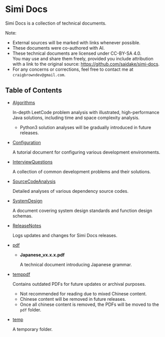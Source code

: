 # Simi Docs
Simi Docs is a collection of technical documents.

Note:
* External sources will be marked with links whenever possible.
* These documents were co-authored with AI.
* These technical documents are licensed under CC-BY-SA 4.0.  
  You may use and share them freely, provided you include attribution with a link to the original source: https://github.com/saidake/simi-docs.
* For any concerns or corrections, feel free to contact me at `craigbrowndev@gmail.com`.

## Table of Contents
- [Algorithms](docs/Algorithms.md)

  In-depth LeetCode problem analysis with illustrated, high-performance Java solutions, including time and space complexity analysis.
    * Python3 solution analyses will be gradually introduced in future releases.
- [Configuration](docs/Configuration.md)

  A tutorial document for configuring various development environments.  
- [InterviewQuestions](docs/InterviewQuestions.md)

  A collection of common development problems and their solutions.
- [SourceCodeAnalysis](docs/SourceCodeAnalysis.md)

  Detailed analyses of various dependency source codes.
- [SystemDesign](docs/SystemDesign.md)

  A document covering system design standards and function design schemas.
- [ReleaseNotes](docs/ReleaseNotes.md)

  Logs updates and changes for Simi Docs releases.
- [pdf](./pdf/)

    * **Japanese_vx.x.x.pdf**
    
      A technical document introducing Japanese grammar.

- [temppdf](./temppdf/)

  Contains outdated PDFs for future updates or archival purposes.  
  * Not recommended for reading due to mixed Chinese content.
  * Chinese content will be removed in future releases.
  * Once all chinese content is removed, the PDFs will be moved to the `pdf` folder.
- [temp](./temp/)

  A temporary folder.  

